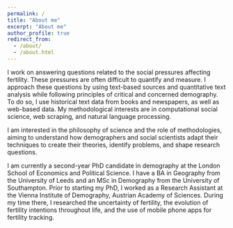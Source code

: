 ```yaml
---
permalink: /
title: "About me"
excerpt: "About me"
author_profile: true
redirect_from: 
  - /about/
  - /about.html
---
```


I work on answering questions related to the social pressures affecting fertility. These pressures are often difficult to quantify and measure. I approach these questions by using text-based sources and quantitative text analysis while following principles of critical and concerned demography. To do so, I use historical text data from books and newspapers, as well as web-based data. My methodological interests are in computational social science, web scraping, and natural language processing. 

I am interested in the philosophy of science and the role of methodologies, aiming to understand how demographers and social scientists adapt their techniques to create their theories, identify problems, and shape research questions.

I am currently a second-year PhD candidate in demography at the London School of Economics and Political Science. I have a BA in Geography from the University of Leeds and an MSc in Demography from the University of Southampton. Prior to starting my PhD, I worked as a Research Assistant at the Vienna Institute of Demography, Austrian Academy of Sciences. During my time there, I researched the uncertainty of fertility, the evolution of fertility intentions throughout life, and the use of mobile phone apps for fertility tracking.
